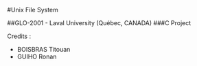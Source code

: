 #Unix File System

##GLO-2001 - Laval University (Québec, CANADA)
###C Project

Credits :

- BOISBRAS Titouan
- GUIHO Ronan

